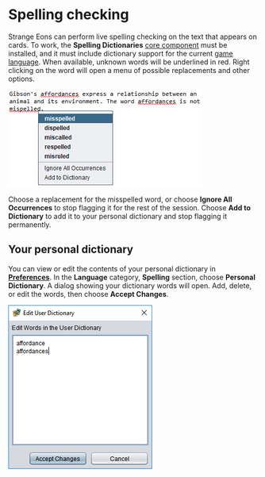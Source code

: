 # Spelling checking

Strange Eons can perform live spelling checking on the text that appears on cards. To work, the **Spelling Dictionaries** [core component](um-core-components.md) must be installed, and it must include dictionary support for the current [game language](um-language-settings.md). When available, unknown words will be underlined in red. Right clicking on the word will open a menu of possible replacements and other options.

![the spelling popup menu](images/spelling-popup.png)

Choose a replacement for the misspelled word, or choose **Ignore All Occurrences** to stop flagging it for the rest of the session. Choose **Add to Dictionary** to add it to your personal dictionary and stop flagging it permanently.

## Your personal dictionary

You can view or edit the contents of your personal dictionary in **[Preferences](um-preferences.md)**. In the **Language** category, **Spelling** section, choose **Personal Dictionary**. A dialog showing your dictionary words will open. Add, delete, or edit the words, then choose **Accept Changes**.

![the personal dictionary dialog](images/personal-dict.png)
